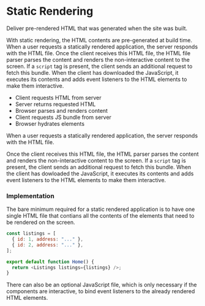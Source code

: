 # Static Rendering

Deliver pre-rendered HTML that was generated when the site was built. 

With static rendering, the HTML contents are pre-generated at build time. When a user requests a statically
rendered application, the server responds with the HTML file. 
Once the client receives this HTML file, the HTML file parser parses the content and renders the non-interactive content
to the screen. If a `script` tag is present, the client sends an additional request to fetch this bundle. 
When the client has downloaded the JavaScript, it executes its contents and adds event listeners to the HTML elements to make them
interactive. 

- Client requests HTML from server
- Server returns requested HTML
- Browser parses and renders content
- Client requests JS bundle from server
- Browser hydrates elements

When a user requests a statically rendered application, the server responds with the HTML file. 

Once the client receives this HTML file, the HTML parser parses the content and renders the non-interactive content to the screen. 
If a `script` tag is present, the client sends an additional request to fetch this bundle. 
When the client has dowloaded the JavaScript, it executes its contents and adds event listeners to the HTML elements to make them 
interactive. 

### Implementation

The bare minimum required for a static rendered application is to have one single HTML file that contians all the contents of the 
elements that need to be rendered on the screen.

```js
const listings = [
  { id: 1, address: "..." },
  { id: 2, address: "..." },
];

export default function Home() {
  return <Listings listings={listings} />;
}
```

There can also be an optional JavaScript file, which is only necessary if the components are interactive, to bind event
listeners to the already rendered HTML elements.
